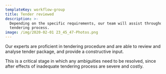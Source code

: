 ```yaml
---
templateKey: workflow-group
title: Tender reviewed
description: >-
  Depending on the specific requirements, our team will assist throughout the
  tendering process.
image: /img/2020-02-01 23_45_47-Photos.png
---
```

Our experts are proficient in tendering procedure and are able to review and analyse tender package, and provide a constructive input.

This is a critical stage in which any ambiguities need to be resolved, since after effects of inadequate tendering process are severe and costly.
